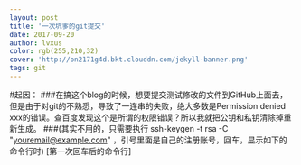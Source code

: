 ```yaml
---
layout: post
title: '一次坑爹的git提交'
date: 2017-09-20
author: lvxus
color: rgb(255,210,32)
cover: 'http://on2171g4d.bkt.clouddn.com/jekyll-banner.png'
tags: git
---
```


#起因：
###在搞这个blog的时候，想要提交测试修改的文件到GitHub上面去，但是由于对git的不熟悉，导致了一连串的失败，绝大多数是Permission denied xxx的错误。查百度发现这个是所谓的权限错误？所以我就把公钥和私钥清除掉重新生成。
###(其实不用的，只需要执行 ssh-keygen -t rsa -C "youremail@example.com" ，引号里面是自己的注册账号，回车，显示如下的命令行时)
[第一次回车后的命令行]